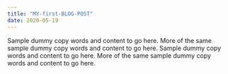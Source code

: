 ```yaml
---
title: "MY-first-BLOG-POST"
date: 2020-05-19
---
```

Sample dummy copy words and content to go here. More of the same sample dummy copy words and content to go here. Sample dummy copy words and content to go here. More of the same sample dummy copy words and content to go here.
